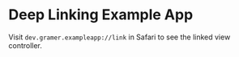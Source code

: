 # Deep Linking Example App

Visit `dev.gramer.exampleapp://link` in Safari to see the linked view controller.
